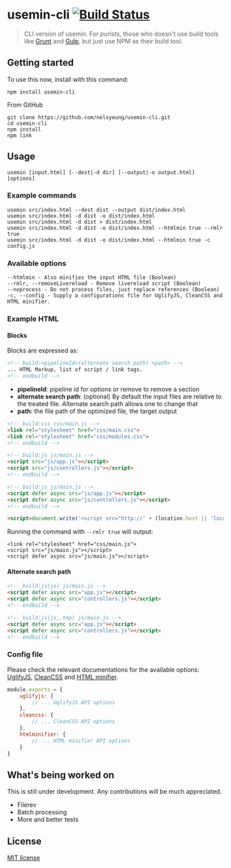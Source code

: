 # usemin-cli [![Build Status](https://travis-ci.org/nelsyeung/usemin-cli.svg?branch=master)](https://travis-ci.org/nelsyeung/usemin-cli)

> CLI version of usemin. For _purists_, those who doesn't use build tools like [Grunt](https://github.com/yeoman/grunt-usemin) and [Gulp](https://github.com/zont/gulp-usemin), but just use NPM as their build tool.

## Getting started

To use this now, install with this command:
```
npm install usemin-cli
```

From GitHub
```
git clone https://github.com/nelsyeung/usemin-cli.git
cd usemin-cli
npm install
npm link
```

## Usage

```
usemin [input.html] [--dest|-d dir] [--output|-o output.html] [options]
```
### Example commands
```
usemin src/index.html --dest dist --output dist/index.html
usemin src/index.html -d dist -o dist/index.html
usemin src/index.html -d dist > dist/index.html
usemin src/index.html -d dist -o dist/index.html --htmlmin true --rmlr true
usemin src/index.html -d dist -o dist/index.html --htmlmin true -c config.js
```

### Available options
```
--htmlmin - Also minifies the input HTML file (Boolean)
--rmlr, --removeLivereload - Remove livereload script (Boolean)
--noprocess - Do not process files, just replace references (Boolean)
-c, --config - Supply a configurations file for UglifyJS, CleanCSS and HTML minifier.
```

### Example HTML
#### Blocks
Blocks are expressed as:
```html
<!-- build:<pipelineId>(alternate search path) <path> -->
... HTML Markup, list of script / link tags.
<!-- endbuild -->
```

- **pipelineId**: pipeline id for options or remove to remove a section
- **alternate search path**: (optional) By default the input files are relative to the treated file. Alternate search path allows one to change that
- **path**: the file path of the optimized file, the target output

```html
<!-- build:css css/main.js -->
<link rel="stylesheet" href="css/main.css">
<link rel="stylesheet" href="css/modules.css">
<!-- endbuild -->

<!-- build:js js/main.js -->
<script src="js/app.js"></script>
<script src="js/controllers.js"></script>
<!-- endbuild -->

<!-- build:js js/main.js -->
<script defer async src="js/app.js"></script>
<script defer async src="js/controllers.js"></script>
<!-- endbuild -->

<script>document.write('<script src="http://' + (location.host || 'localhost').split(':')[0] + ':35729/livereload.js?snipver=1"></' + 'script>')</script>
```
Running the command with `--rmlr true` will output:
```
<link rel="stylesheet" href="css/main.js">
<script src="js/main.js"></script>
<script defer async src="js/main.js"></script>
```

#### Alternate search path
```html
<!-- build:js(js) js/main.js -->
<script defer async src="app.js"></script>
<script defer async src="controllers.js"></script>
<!-- endbuild -->

<!-- build:js(js,.tmp) js/main.js -->
<script defer async src="app.js"></script>
<script defer async src="controllers.js"></script>
<!-- endbuild -->
```

### Config file

Please check the relevant documentations for the available options: [ UglifyJS](https://github.com/mishoo/UglifyJS2), [CleanCSS](https://github.com/jakubpawlowicz/clean-css) and [HTML minifier](https://github.com/kangax/html-minifier).

```JavaScript
module.exports = {
	uglifyjs: {
		// ... UglifyJS API options
	},
	cleancss: {
		// ... CleanCSS API options
	},
	htmlminifier: {
		// ... HTML minifier API options
	}
}
```

## What's being worked on
This is still under development. Any contributions will be much appreciated.

- Filerev
- Batch processing
- More and better tests

## License

[MIT license](http://opensource.org/licenses/MIT.php)
